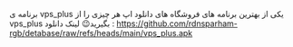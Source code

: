برنامه ی vps_plus یکی از بهترین برنامه های فروشگاه های دانلود اپ
هر چیزی را از vps_plus بگیرید😉
لینک دانلود : https://github.com/rdnsparham-rgb/detabase/raw/refs/heads/main/vps_plus.apk

